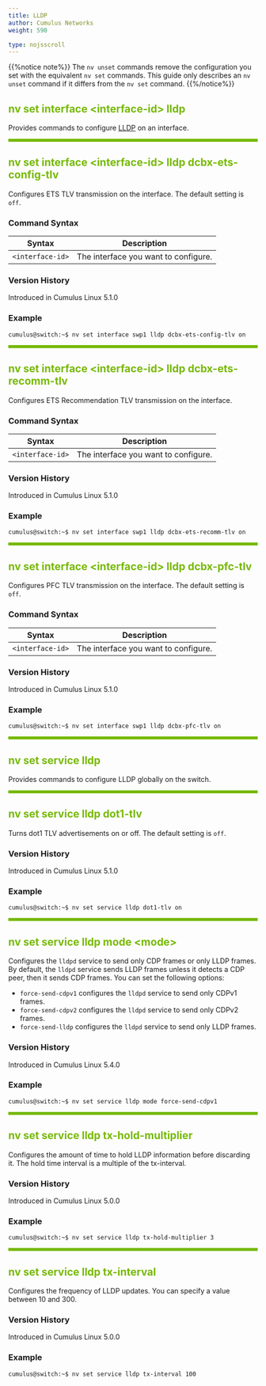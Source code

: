 ```yaml
---
title: LLDP
author: Cumulus Networks
weight: 590

type: nojsscroll
---
```

<style>
h { color: RGB(118,185,0)}
</style>
{{%notice note%}}
The `nv unset` commands remove the configuration you set with the equivalent `nv set` commands. This guide only describes an `nv unset` command if it differs from the `nv set` command.
{{%/notice%}}

## <h>nv set interface \<interface-id\> lldp</h>

Provides commands to configure <span class="a-tooltip">[LLDP](## "Link Layer Discovery Protocol")</span> on an interface.

<HR STYLE="BORDER: DASHED RGB(118,185,0) 0.5PX;BACKGROUND-COLOR: RGB(118,185,0);HEIGHT: 4.0PX;"/>

## <h>nv set interface \<interface-id\> lldp dcbx-ets-config-tlv</h>

Configures ETS TLV transmission on the interface. The default setting is `off`.

### Command Syntax

| Syntax |  Description   |
| ---------  | -------------- |
|`<interface-id>` |  The interface you want to configure. |

### Version History

Introduced in Cumulus Linux 5.1.0

### Example

```
cumulus@switch:~$ nv set interface swp1 lldp dcbx-ets-config-tlv on
```

<HR STYLE="BORDER: DASHED RGB(118,185,0) 0.5PX;BACKGROUND-COLOR: RGB(118,185,0);HEIGHT: 4.0PX;"/>

## <h>nv set interface \<interface-id\> lldp dcbx-ets-recomm-tlv</h>

Configures ETS Recommendation TLV transmission on the interface.

### Command Syntax

| Syntax |  Description   |
| ---------  | -------------- |
|`<interface-id>` |  The interface you want to configure. |

### Version History

Introduced in Cumulus Linux 5.1.0

### Example

```
cumulus@switch:~$ nv set interface swp1 lldp dcbx-ets-recomm-tlv on
```

<HR STYLE="BORDER: DASHED RGB(118,185,0) 0.5PX;BACKGROUND-COLOR: RGB(118,185,0);HEIGHT: 4.0PX;"/>

## <h>nv set interface \<interface-id\> lldp dcbx-pfc-tlv</h>

Configures PFC TLV transmission on the interface. The default setting is `off`.

### Command Syntax

| Syntax |  Description   |
| ---------  | -------------- |
|`<interface-id>` |  The interface you want to configure. |

### Version History

Introduced in Cumulus Linux 5.1.0

### Example

```
cumulus@switch:~$ nv set interface swp1 lldp dcbx-pfc-tlv on
```

<HR STYLE="BORDER: DASHED RGB(118,185,0) 0.5PX;BACKGROUND-COLOR: RGB(118,185,0);HEIGHT: 4.0PX;"/>

## <h>nv set service lldp</h>

Provides commands to configure LLDP globally on the switch.

<HR STYLE="BORDER: DASHED RGB(118,185,0) 0.5PX;BACKGROUND-COLOR: RGB(118,185,0);HEIGHT: 4.0PX;"/>

## <h>nv set service lldp dot1-tlv</h>

Turns dot1 TLV advertisements on or off. The default setting is `off`.

### Version History

Introduced in Cumulus Linux 5.1.0

### Example

```
cumulus@switch:~$ nv set service lldp dot1-tlv on
```

<HR STYLE="BORDER: DASHED RGB(118,185,0) 0.5PX;BACKGROUND-COLOR: RGB(118,185,0);HEIGHT: 4.0PX;"/>

## <h>nv set service lldp mode \<mode\></h>

Configures the `lldpd` service to send only CDP frames or only LLDP frames. By default, the `lldpd` service sends LLDP frames unless it detects a CDP peer, then it sends CDP frames. You can set the following options:
- `force-send-cdpv1` configures the `lldpd` service to send only CDPv1 frames.
- `force-send-cdpv2` configures the `lldpd` service to send only CDPv2 frames.
- `force-send-lldp` configures the `lldpd` service to send only LLDP frames.

### Version History

Introduced in Cumulus Linux 5.4.0

### Example

```
cumulus@switch:~$ nv set service lldp mode force-send-cdpv1
```

<HR STYLE="BORDER: DASHED RGB(118,185,0) 0.5PX;BACKGROUND-COLOR: RGB(118,185,0);HEIGHT: 4.0PX;"/>

## <h>nv set service lldp tx-hold-multiplier</h>

Configures the amount of time to hold LLDP information before discarding it. The hold time interval is a multiple of the tx-interval.

### Version History

Introduced in Cumulus Linux 5.0.0

### Example

```
cumulus@switch:~$ nv set service lldp tx-hold-multiplier 3
```

<HR STYLE="BORDER: DASHED RGB(118,185,0) 0.5PX;BACKGROUND-COLOR: RGB(118,185,0);HEIGHT: 4.0PX;"/>

## <h>nv set service lldp tx-interval</h>

Configures the frequency of LLDP updates. You can specify a value between 10 and 300.

### Version History

Introduced in Cumulus Linux 5.0.0

### Example

```
cumulus@switch:~$ nv set service lldp tx-interval 100
```
